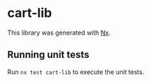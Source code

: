 # cart-lib

This library was generated with [Nx](https://nx.dev).

## Running unit tests

Run `nx test cart-lib` to execute the unit tests.
